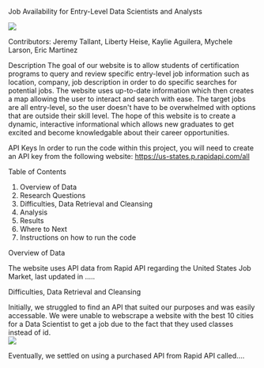 Job Availability for Entry-Level Data Scientists and Analysts 

![](https://file%2B.vscode-resource.vscode-cdn.net/Users/libertyheise/Desktop/computer%20image.jpeg?version%3D1674673106816)

Contributors: Jeremy Tallant, Liberty Heise, Kaylie Aguilera, Mychele Larson, Eric Martinez

Description
The goal of our website is to allow students of certification programs to query and review specific entry-level job information such as location, company, job description in order to do specific searches for potential jobs.  The website uses up-to-date information which then creates a map allowing the user to interact and search with ease.  The target jobs are all entry-level, so the user doesn't have to be overwhelmed with options that are outside their skill level.  The hope of this website is to create a dynamic, interactive informational which allows new graduates to get excited and become knowledgable about their career opportunities.

API Keys
In order to run the code within this project, you will need to create an API key from the following website:  https://us-states.p.rapidapi.com/all


Table of Contents
1.  Overview of Data
2.  Research Questions
3.  Difficulties, Data Retrieval and Cleansing
4.  Analysis
5.  Results
6.  Where to Next
7.  Instructions on how to run the code

Overview of Data

The website uses API data from Rapid API regarding the United States Job Market, last updated in .....

Difficulties, Data Retrieval and Cleansing

Initially, we struggled to find an API that suited our purposes and was easily accessable.  We were unable to webscrape a website with the best 10 cities for a Data Scientist to get a job due to the fact that they used classes instead of id.  
![](https://file%2B.vscode-resource.vscode-cdn.net/Users/libertyheise/Desktop/Screenshot%202023-01-25%20at%201.16.56%20PM.png?version%3D1674674260643)

Eventually, we settled on using a purchased API from Rapid API called....





